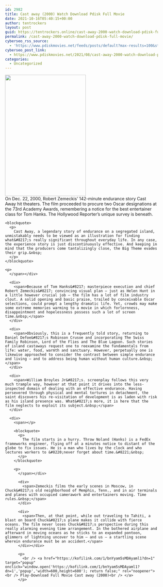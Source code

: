 ```yaml
---
id: 2982
title: Cast away (2000) Watch Download Pdisk Full Movie
date: 2021-10-16T05:40:15+00:00
author: tentrockers
layout: post
guid: https://tentrockers.online/cast-away-2000-watch-download-pdisk-full-movie/
permalink: /cast-away-2000-watch-download-pdisk-full-movie/
cyberseo_rss_source:
  - 'https://www.pdiskmovies.net/feeds/posts/default?max-results=100&start-index=801'
cyberseo_post_link:
  - https://www.pdiskmovies.net/2021/08/cast-away-2000-watch-download-pdisk.html
categories:
  - Uncategorized
---
```

<div class="separator">
  <a href="https://1.bp.blogspot.com/-5_E6hK-viQc/YSiuEQxcwAI/AAAAAAAAatI/hXMJnpZ4kv49agUEsjStOD-ymeZx32CkwCLcBGAsYHQ/s600/Cast%2Baway%2B%25282000%2529%2BWatch%2BDownload%2BPdisk%2BFull%2BMovie.jpg" imageanchor="1"><img loading="lazy" border="0" data-original-height="600" data-original-width="400" height="400" src="https://1.bp.blogspot.com/-5_E6hK-viQc/YSiuEQxcwAI/AAAAAAAAatI/hXMJnpZ4kv49agUEsjStOD-ymeZx32CkwCLcBGAsYHQ/w266-h400/Cast%2Baway%2B%25282000%2529%2BWatch%2BDownload%2BPdisk%2BFull%2BMovie.jpg" width="266" /></a>
</div>



<div>
  <div>
    <span>On Dec. 22, 2000, Robert Zemeckis&#8217; 142-minute endurance story Cast Away hit theaters. The film proceeded to procure two Oscar designations at the 73rd Academy Awards, remembering a notice for the best entertainer class for Tom Hanks. The Hollywood Reporter&#8217;s unique survey is beneath.&nbsp;</span>
  </div>
  
  <div>
    <span></p> 
    
    <blockquote>
      <p>
        Cast Away, a legendary story of endurance on a segregated island, unmistakably needs to be viewed as an illustration for finding what&#8217;s really significant throughout everyday life. In any case, the experience story is just discontinuously effective. And keeping in mind that the producers come tantalizingly close, the Big Theme evades their grip.&nbsp;
      </p>
    </blockquote>
    
    <p>
      </span></div> 
      
      <div>
        <span>Because of Tom Hanks&#8217; masterpiece execution and chief Robert Zemeckis&#8217; convincing visual plan — just as Helen Hunt in a little however crucial job — the film has a lot of film industry clout. A solid opening and basic praise, trailed by conceivable Oscar selections, could prompt a lengthy dramatic life. Yet, crowds may make some extreme memories warming to a movie in which forlornness, disappointment and hopelessness possess such a lot of screen time.&nbsp;</span>
      </div>
      
      <div>
        <span>Obviously, this is a frequently told story, returning to Daniel Defoe&#8217;s Robinson Crusoe and incorporating The Swiss Family Robinson, Lord of the Flies and The Blue Lagoon. Such stories of island castaways request one to reexamine the fundamentals from life: water, food, warmth and sanctuary. However, perpetually one is likewise approached to consider the contrast between simple endurance and living — and to address being human without human culture.&nbsp;</span>
      </div>
      
      <div>
        <span>William Broyles Jr&#8217;s. screenplay follows this very much trample way, however at that point it drives into the less-inspected domain of dealing with an effective endurance. Having persevered through physical and mental tortures in detachment, the saint discovers his re-visitation of development is as laden with risk as his island presence was. What&#8217;s more, it is here that the film neglects to exploit its subject.&nbsp;</span>
      </div>
      
      <div>
        <span></p> 
        
        <blockquote>
          <p>
            The film starts in a hurry. Throw Noland (Hanks) is a FedEx frameworks engineer, flying off at a minutes notice to distant of the globe to fix issues. He is a man who lives by the clock and who lectures workers to &#8220;never forget about time.&#8221;&nbsp;
          </p>
        </blockquote>
        
        <p>
          </span></div> 
          
          <div>
            <span>Zemeckis films the early scenes in Moscow, in Chuck&#8217;s old neighborhood of Memphis, Tenn., and in air terminals and planes with occupied camerawork and entertainers moving. Time rules.&nbsp;</span>
          </div>
          
          <div>
            <span>Then, at that point, while out traveling to Tahiti, a blast on board Chuck&#8217;s plane makes it collide with fierce oceans. The film never loses Chuck&#8217;s perspective during this really alarming evening time arrangement. In the bothered airplane and afterward in moving oceans as he sticks to an expanded pontoon, glimmers of lightning uncover to him — and us — a startling scene wherein endurance must be an accident.</span>
          </div></div> 
          
          <p>
            <br /> <a href="https://kofilink.com/1/bnYyam5sMDAyaml1?dn=1" target="popup" onclick="window.open('https://kofilink.com/1/bnYyam5sMDAyaml1?dn=1','popup','width=600,height=600'); return false;" rel="noopener"><br /> Play-Download Full Movie Cast away (2000)<br /> </a>
          </p>